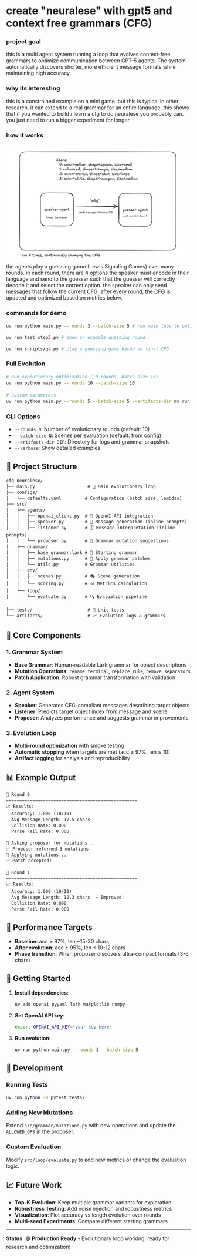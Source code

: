 # create "neuralese" with gpt5 and context free grammars (CFG)

### project goal

this is a multi agent system running a loop that evolves context-free grammars to optimize communication between GPT-5 agents. The system automatically discovers shorter, more efficient message formats while maintaining high accuracy.

### why its interesting

this is a constrained example on a mini game. but this is typical in other research. it can extend to a real grammar for an entire language. this shows that if you wanted to build / learn a cfg to do neuralese you probably can. you just need to run a bigger experiment for longer

### how it works

![Example Round](example.png)
the agents play a guessing game (Lewis Signaling Games) over many rounds. in each round, there are 4 options the speaker must encode in their language and send to the guesser such that the guesser will correctly decode it and select the correct option. the speaker can only send messages that follow the current CFG. after every round, the CFG is updated and optimized based on metrics below.

### commands for demo

```bash
uv run python main.py --rounds 3 --batch-size 5 # run main loop to optimize
```

```bash
uv run test_step3.py # show an example guessing round
```

```bash
uv run scripts/qa.py # play a guessing game based on final CFG
```

### Full Evolution

```bash
# Run evolutionary optimization (10 rounds, batch size 10)
uv run python main.py --rounds 10 --batch-size 10

# Custom parameters
uv run python main.py --rounds 5 --batch-size 5 --artifacts-dir my_run
```

### CLI Options

- `--rounds N`: Number of evolutionary rounds (default: 10)
- `--batch-size N`: Scenes per evaluation (default: from config)
- `--artifacts-dir DIR`: Directory for logs and grammar snapshots
- `--verbose`: Show detailed examples

## 📁 Project Structure

```
cfg-neuralese/
├── main.py                    # 🚀 Main evolutionary loop
├── configs/
│   └── defaults.yaml         # Configuration (batch size, lambdas)
├── src/
│   ├── agents/
│   │   ├── openai_client.py  # 🤖 OpenAI API integration
│   │   ├── speaker.py        # 📢 Message generation (inline prompts)
│   │   ├── listener.py       # 👂 Message interpretation (inline prompts)
│   │   └── proposer.py       # 🧠 Grammar mutation suggestions
│   ├── grammar/
│   │   ├── base_grammar.lark # 📝 Starting grammar
│   │   ├── mutations.py      # 🔧 Apply grammar patches
│   │   └── utils.py          # Grammar utilities
│   ├── env/
│   │   ├── scenes.py         # 🎭 Scene generation
│   │   └── scoring.py        # 📊 Metrics calculation
│   └── loop/
│       └── evaluate.py       # 🔍 Evaluation pipeline

├── tests/                     # 🧪 Unit tests
└── artifacts/                 # 📈 Evolution logs & grammars
```

## 🔧 Core Components

### 1. Grammar System

- **Base Grammar**: Human-readable Lark grammar for object descriptions
- **Mutation Operations**: `rename_terminal`, `replace_rule`, `remove_separators`
- **Patch Application**: Robust grammar transformation with validation

### 2. Agent System

- **Speaker**: Generates CFG-compliant messages describing target objects
- **Listener**: Predicts target object index from message and scene
- **Proposer**: Analyzes performance and suggests grammar improvements

### 3. Evolution Loop

- **Multi-round optimization** with smoke testing
- **Automatic stopping** when targets are met (acc ≥ 97%, len ≤ 10)
- **Artifact logging** for analysis and reproducibility

## 📊 Example Output

```
🔄 Round 0
==================================================
📈 Results:
  Accuracy: 1.000 (10/10)
  Avg Message Length: 17.5 chars
  Collision Rate: 0.000
  Parse Fail Rate: 0.000

🤖 Asking proposer for mutations...
✅ Proposer returned 3 mutations
🔧 Applying mutations...
✅ Patch accepted!

🔄 Round 1
==================================================
📈 Results:
  Accuracy: 1.000 (10/10)
  Avg Message Length: 12.3 chars  ← Improved!
  Collision Rate: 0.000
  Parse Fail Rate: 0.000
```

## 🎯 Performance Targets

- **Baseline**: acc ≥ 97%, len ~15-30 chars
- **After evolution**: acc ≥ 95%, len ≤ 10-12 chars
- **Phase transition**: When proposer discovers ultra-compact formats (3-6 chars)

## 🚀 Getting Started

1. **Install dependencies**:

   ```bash
   uv add openai pyyaml lark matplotlib numpy
   ```

2. **Set OpenAI API key**:

   ```bash
   export OPENAI_API_KEY="your-key-here"
   ```

3. **Run evolution**:
   ```bash
   uv run python main.py --rounds 3 --batch-size 5
   ```

## 🔬 Development

### Running Tests

```bash
uv run python -m pytest tests/
```

### Adding New Mutations

Extend `src/grammar/mutations.py` with new operations and update the `ALLOWED_OPS` in the proposer.

### Custom Evaluation

Modify `src/loop/evaluate.py` to add new metrics or change the evaluation logic.

## 📈 Future Work

- **Top-K Evolution**: Keep multiple grammar variants for exploration
- **Robustness Testing**: Add noise injection and robustness metrics
- **Visualization**: Plot accuracy vs length evolution over rounds
- **Multi-seed Experiments**: Compare different starting grammars

---

**Status**: 🟢 **Production Ready** - Evolutionary loop working, ready for research and optimization!
